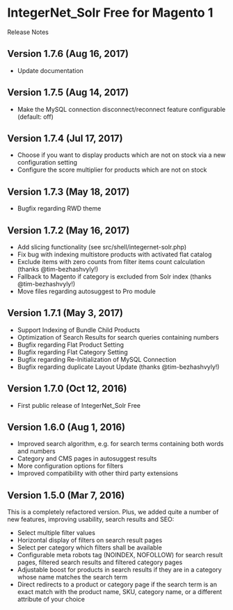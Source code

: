IntegerNet_Solr Free for Magento 1
===============
Release Notes

Version 1.7.6 (Aug 16, 2017)
---------------

- Update documentation 

Version 1.7.5 (Aug 14, 2017)
---------------

- Make the MySQL connection disconnect/reconnect feature configurable (default: off) 

Version 1.7.4 (Jul 17, 2017)
---------------

- Choose if you want to display products which are not on stock via a new configuration setting
- Configure the score multiplier for products which are not on stock 

Version 1.7.3 (May 18, 2017)
---------------

- Bugfix regarding RWD theme

Version 1.7.2 (May 16, 2017)
---------------

- Add slicing functionality (see src/shell/integernet-solr.php)
- Fix bug with indexing multistore products with activated flat catalog
- Exclude items with zero counts from filter items count calculation (thanks @tim-bezhashvyly!)
- Fallback to Magento if category is excluded from Solr index (thanks @tim-bezhashvyly!)
- Move files regarding autosuggest to Pro module 

Version 1.7.1 (May 3, 2017)
---------------

- Support Indexing of Bundle Child Products
- Optimization of Search Results for search queries containing numbers
- Bugfix regarding Flat Product Setting
- Bugfix regarding Flat Category Setting
- Bugfix regarding Re-Initialization of MySQL Connection
- Bugfix regarding duplicate Layout Update (thanks @tim-bezhashvyly!)

Version 1.7.0 (Oct 12, 2016)
---------------

- First public release of IntegerNet_Solr Free

Version 1.6.0 (Aug 1, 2016)
---------------

- Improved search algorithm, e.g. for search terms containing both words and numbers
- Category and CMS pages in autosuggest results
- More configuration options for filters
- Improved compatibility with other third party extensions

Version 1.5.0 (Mar 7, 2016)
---------------

This is a completely refactored version. Plus, we added quite a number of new features, improving usability, search results and SEO:    

- Select multiple filter values
- Horizontal display of filters on search result pages
- Select per category which filters shall be available
- Configurable meta robots tag (NOINDEX, NOFOLLOW) for search result pages, filtered search results and filtered category pages
- Adjustable boost for products in search results if they are in a category whose name matches the search term
- Direct redirects to a product or category page if the search term is an exact match with the product name, SKU, category name, or a different attribute of your choice